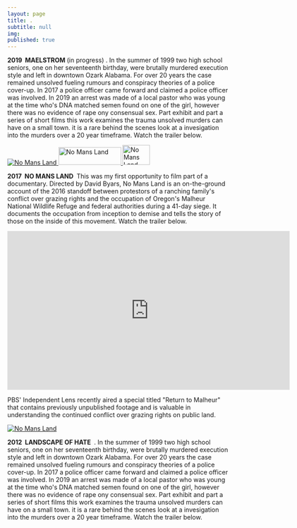 ```yaml
---
layout: page
title: .
subtitle: null
img: 
published: true
---
```


 <p><strong> 2019&nbsp; MAELSTROM </strong> (in progress)&nbsp;. In the summer of 1999 two high school seniors, one on her seventeenth birthday, were brutally murdered execution style and left in downtown Ozark Alabama. For over 20 years the case remained unsolved fueling rumours and conspiracy theories of a police cover-up. In 2017 a police officer came forward and claimed a police officer was involved. In 2019 an arrest was made of a local pastor who was young at the time who's DNA matched semen found on one of the girl, however there was no evidence of rape ony consensual sex. Part exhibit and part a series of short films this work examines the trauma unsolved murders can have on a small town. it is a rare behind the scenes look at a invesigation into the murders over a 20 year timeframe.
 Watch the trailer below.
</p>
<p>
<a href="https://www.amazon.com/No-Mans-Land-Steve-Grasty/dp/B075RPK5HJ/ref=sr_1_1?keywords=%22David+Garrett+Byars%22&qid=1570629635&s=instant-video&sr=1-1">
<img border="0" alt="No Mans Land" src="https://jonbcarroll.s3.us-east-2.amazonaws.com/nomansland-cover.jpg"  >
</a>
<a href="https://watch.amazon.com/watch?asin=B075RPK5HJ">
<img border="0" alt="No Mans Land" src="https://jonbcarroll.s3.us-east-2.amazonaws.com/watch-now.jpg" height="40" width="142" ></a><a href="https://watch.amazon.com/watch?asin=B075RPK5HJ">
<img border="0" alt="No Mans Land" src="https://jonbcarroll.s3.us-east-2.amazonaws.com/dvdorder.jpg" height="45" width="62" >
</a>
  

<p><strong> 2017&nbsp; NO MANS LAND </strong>&nbsp;This was my first opportunity to film part of a documentary. Directed by David Byars, No Mans Land is an on-the-ground account of the 2016 standoff between protestors of a ranching family's conflict over grazing rights and the occupation of Oregon's Malheur National Wildlife Refuge and federal authorities during a 41-day siege. It documents the occupation from inception to demise and tells the story of those on the inside of this movement. Watch the trailer below.
</p>
<iframe src="https://player.vimeo.com/video/240876418?color=fdf7f6&byline=0&portrait=0" width="640" height="360" frameborder="0" allow="autoplay; fullscreen" allowfullscreen></iframe>

  <br  />
<p>
PBS' Independent Lens recently aired a special titled "Return to Malheur" that contains previously unpublished footage and is valuable in understanding the continued conflict over grazing rights on public land.
<p><a href="http://www.pbs.org/independentlens/videos/back-to-malheur-two-years-later/">
<img border="0" alt="No Mans Land" src="https://jonbcarroll.s3.us-east-2.amazonaws.com/returnto.jpg" >
</a>

 <p><strong> 2012&nbsp; LANDSCAPE OF HATE </strong> &nbsp;. In the summer of 1999 two high school seniors, one on her seventeenth birthday, were brutally murdered execution style and left in downtown Ozark Alabama. For over 20 years the case remained unsolved fueling rumours and conspiracy theories of a police cover-up. In 2017 a police officer came forward and claimed a police officer was involved. In 2019 an arrest was made of a local pastor who was young at the time who's DNA matched semen found on one of the girl, however there was no evidence of rape ony consensual sex. Part exhibit and part a series of short films this work examines the trauma unsolved murders can have on a small town. it is a rare behind the scenes look at a invesigation into the murders over a 20 year timeframe.
 Watch the trailer below.
</p>
<p>

  

  <br  />
